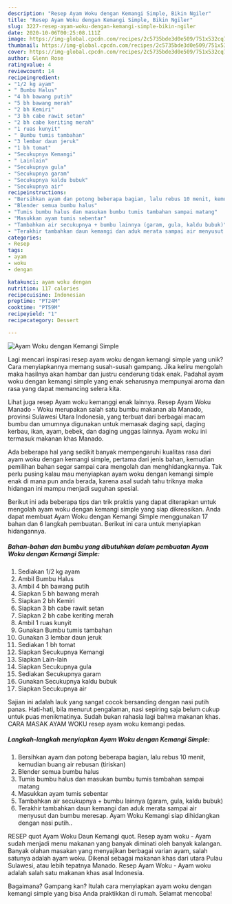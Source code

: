 ```yaml
---
description: "Resep Ayam Woku dengan Kemangi Simple, Bikin Ngiler"
title: "Resep Ayam Woku dengan Kemangi Simple, Bikin Ngiler"
slug: 3227-resep-ayam-woku-dengan-kemangi-simple-bikin-ngiler
date: 2020-10-06T00:25:08.111Z
image: https://img-global.cpcdn.com/recipes/2c5735bde3d0e509/751x532cq70/ayam-woku-dengan-kemangi-simple-foto-resep-utama.jpg
thumbnail: https://img-global.cpcdn.com/recipes/2c5735bde3d0e509/751x532cq70/ayam-woku-dengan-kemangi-simple-foto-resep-utama.jpg
cover: https://img-global.cpcdn.com/recipes/2c5735bde3d0e509/751x532cq70/ayam-woku-dengan-kemangi-simple-foto-resep-utama.jpg
author: Glenn Rose
ratingvalue: 4
reviewcount: 14
recipeingredient:
- "1/2 kg ayam"
- " Bumbu Halus"
- "4 bh bawang putih"
- "5 bh bawang merah"
- "2 bh Kemiri"
- "3 bh cabe rawit setan"
- "2 bh cabe keriting merah"
- "1 ruas kunyit"
- " Bumbu tumis tambahan"
- "3 lembar daun jeruk"
- "1 bh tomat"
- "Secukupnya Kemangi"
- " Lainlain"
- "Secukupnya gula"
- "Secukupnya garam"
- "Secukupnya kaldu bubuk"
- "Secukupnya air"
recipeinstructions:
- "Bersihkan ayam dan potong beberapa bagian, lalu rebus 10 menit, kemudian buang air rebusan (tiriskan)"
- "Blender semua bumbu halus"
- "Tumis bumbu halus dan masukan bumbu tumis tambahan sampai matang"
- "Masukkan ayam tumis sebentar"
- "Tambahkan air secukupnya + bumbu lainnya (garam, gula, kaldu bubuk)"
- "Terakhir tambahkan daun kemangi dan aduk merata sampai air menyusut dan bumbu meresap. Ayam Woku Kemangi siap dihidangkan dengan nasi putih.."
categories:
- Resep
tags:
- ayam
- woku
- dengan

katakunci: ayam woku dengan 
nutrition: 117 calories
recipecuisine: Indonesian
preptime: "PT24M"
cooktime: "PT59M"
recipeyield: "1"
recipecategory: Dessert

---
```



![Ayam Woku dengan Kemangi Simple](https://img-global.cpcdn.com/recipes/2c5735bde3d0e509/751x532cq70/ayam-woku-dengan-kemangi-simple-foto-resep-utama.jpg)

Lagi mencari inspirasi resep ayam woku dengan kemangi simple yang unik? Cara menyiapkannya memang susah-susah gampang. Jika keliru mengolah maka hasilnya akan hambar dan justru cenderung tidak enak. Padahal ayam woku dengan kemangi simple yang enak seharusnya mempunyai aroma dan rasa yang dapat memancing selera kita.

Lihat juga resep Ayam woku kemanggi enak lainnya. Resep Ayam Woku Manado - Woku merupakan salah satu bumbu makanan ala Manado, provinsi Sulawesi Utara Indonesia, yang terbuat dari berbagai macam bumbu dan umumnya digunakan untuk memasak daging sapi, daging kerbau, ikan, ayam, bebek, dan daging unggas lainnya. Ayam woku ini termasuk makanan khas Manado.

Ada beberapa hal yang sedikit banyak mempengaruhi kualitas rasa dari ayam woku dengan kemangi simple, pertama dari jenis bahan, kemudian pemilihan bahan segar sampai cara mengolah dan menghidangkannya. Tak perlu pusing kalau mau menyiapkan ayam woku dengan kemangi simple enak di mana pun anda berada, karena asal sudah tahu triknya maka hidangan ini mampu menjadi suguhan spesial.


Berikut ini ada beberapa tips dan trik praktis yang dapat diterapkan untuk mengolah ayam woku dengan kemangi simple yang siap dikreasikan. Anda dapat membuat Ayam Woku dengan Kemangi Simple menggunakan 17 bahan dan 6 langkah pembuatan. Berikut ini cara untuk menyiapkan hidangannya.

<!--inarticleads1-->

##### Bahan-bahan dan bumbu yang dibutuhkan dalam pembuatan Ayam Woku dengan Kemangi Simple:

1. Sediakan 1/2 kg ayam
1. Ambil  Bumbu Halus
1. Ambil 4 bh bawang putih
1. Siapkan 5 bh bawang merah
1. Siapkan 2 bh Kemiri
1. Siapkan 3 bh cabe rawit setan
1. Siapkan 2 bh cabe keriting merah
1. Ambil 1 ruas kunyit
1. Gunakan  Bumbu tumis tambahan
1. Gunakan 3 lembar daun jeruk
1. Sediakan 1 bh tomat
1. Siapkan Secukupnya Kemangi
1. Siapkan  Lain-lain
1. Siapkan Secukupnya gula
1. Sediakan Secukupnya garam
1. Gunakan Secukupnya kaldu bubuk
1. Siapkan Secukupnya air


Sajian ini adalah lauk yang sangat cocok bersanding dengan nasi putih panas. Hati-hati, bila menurut pengalaman, nasi sepiring saja belum cukup untuk puas menikmatinya. Sudah bukan rahasia lagi bahwa makanan khas. CARA MASAK AYAM WOKU resep ayam woku kemangi pedas. 

<!--inarticleads2-->

##### Langkah-langkah menyiapkan Ayam Woku dengan Kemangi Simple:

1. Bersihkan ayam dan potong beberapa bagian, lalu rebus 10 menit, kemudian buang air rebusan (tiriskan)
1. Blender semua bumbu halus
1. Tumis bumbu halus dan masukan bumbu tumis tambahan sampai matang
1. Masukkan ayam tumis sebentar
1. Tambahkan air secukupnya + bumbu lainnya (garam, gula, kaldu bubuk)
1. Terakhir tambahkan daun kemangi dan aduk merata sampai air menyusut dan bumbu meresap. Ayam Woku Kemangi siap dihidangkan dengan nasi putih..


RESEP quot Ayam Woku Daun Kemangi quot. Resep ayam woku - Ayam sudah menjadi menu makanan yang banyak diminati oleh banyak kalangan. Banyak olahan masakan yang menyajikan berbagai varian ayam, salah satunya adalah ayam woku. Dikenal sebagai makanan khas dari utara Pulau Sulawesi, atau lebih tepatnya Manado. Resep Ayam Woku - Ayam woku adalah salah satu makanan khas asal Indonesia. 

Bagaimana? Gampang kan? Itulah cara menyiapkan ayam woku dengan kemangi simple yang bisa Anda praktikkan di rumah. Selamat mencoba!
